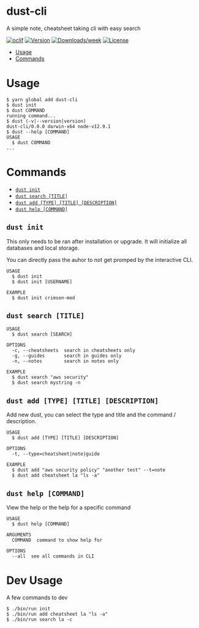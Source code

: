 dust-cli
========

A simple note, cheatsheet taking cli with easy search

[![oclif](https://img.shields.io/badge/cli-oclif-brightgreen.svg)](https://oclif.io)
[![Version](https://img.shields.io/npm/v/dust-cli.svg)](https://npmjs.org/package/dust-cli)
[![Downloads/week](https://img.shields.io/npm/dw/dust-cli.svg)](https://npmjs.org/package/dust-cli)
[![License](https://img.shields.io/npm/l/dust-cli.svg)](https://github.com/crimson-med/dust-cli/blob/master/package.json)

<!-- toc -->
* [Usage](#usage)
* [Commands](#commands)
<!-- tocstop -->
# Usage
<!-- usage -->
```sh-session
$ yarn global add dust-cli
$ dust init
$ dust COMMAND
running command...
$ dust (-v|--version|version)
dust-cli/0.0.0 darwin-x64 node-v12.9.1
$ dust --help [COMMAND]
USAGE
  $ dust COMMAND
...
```
<!-- usagestop -->
# Commands
<!-- commands -->
* [`dust init`](#dust-init)
* [`dust search [TITLE]`](#dust-search-title)
* [`dust add [TYPE] [TITLE] [DESCRIPTION]`](#dust-add-type-title-description)
* [`dust help [COMMAND]`](#dust-help-command)

## `dust init`

This only needs to be ran after installation or upgrade. It will initialize all databases and local storage.

You can directly pass the auhor to not get promped by the interactive CLI.

```
USAGE
  $ dust init
  $ dust init [USERNAME]

EXAMPLE
  $ dust init crimson-med
```

## `dust search [TITLE]`



```
USAGE
  $ dust search [SEARCH]

OPTIONS
  -c, --cheatsheets  search in cheatsheets only
  -g, --guides       search in guides only
  -n, --notes        search in notes only

EXAMPLE
  $ dust search "aws security"
  $ dust search mystring -n
```

## `dust add [TYPE] [TITLE] [DESCRIPTION]`

Add new dust, you can select the type and title and the command / description.

```
USAGE
  $ dust add [TYPE] [TITLE] [DESCRIPTION]

OPTIONS
  -t, --type=cheatsheet|note|guide

EXAMPLE
  $ dust add "aws security policy" "another test" --t=note 
  $ dust add cheatsheet la "ls -a"
```

## `dust help [COMMAND]`

View the help or the help for a specific command

```
USAGE
  $ dust help [COMMAND]

ARGUMENTS
  COMMAND  command to show help for

OPTIONS
  --all  see all commands in CLI
```

<!-- commandsstop -->

# Dev Usage

A few commands to dev

```
$ ./bin/run init
$ ./bin/run add cheatsheet la "ls -a"
$ ./bin/run search la -c
```
